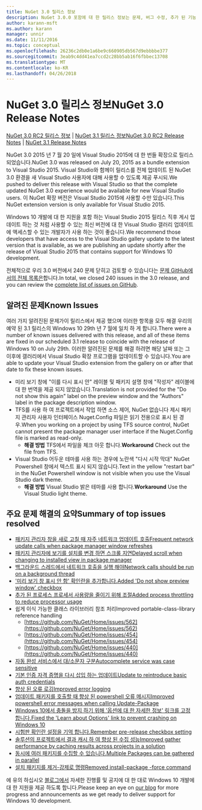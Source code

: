 ```yaml
---
title: NuGet 3.0 릴리스 정보
description: NuGet 3.0.0 포함에 대 한 릴리스 정보는 문제, 버그 수정, 추가 된 기능 및 Dcr 알려져 있습니다.
author: karann-msft
ms.author: karann
manager: unnir
ms.date: 11/11/2016
ms.topic: conceptual
ms.openlocfilehash: 26236c2db0e1a6be9c660905db567d9ebbbbe377
ms.sourcegitcommit: 3eab9c4dd41ea7ccd2c28bb5ab16f6fbbec13708
ms.translationtype: MT
ms.contentlocale: ko-KR
ms.lasthandoff: 04/26/2018
---
```

# <a name="nuget-30-release-notes"></a><span data-ttu-id="54597-103">NuGet 3.0 릴리스 정보</span><span class="sxs-lookup"><span data-stu-id="54597-103">NuGet 3.0 Release Notes</span></span>

<span data-ttu-id="54597-104">[NuGet 3.0 RC2 릴리스 정보](../release-notes/nuget-3.0-RC2.md) | [NuGet 3.1 릴리스 정보](../release-notes/nuget-3.1.md)</span><span class="sxs-lookup"><span data-stu-id="54597-104">[NuGet 3.0 RC2 Release Notes](../release-notes/nuget-3.0-RC2.md) | [NuGet 3.1 Release Notes](../release-notes/nuget-3.1.md)</span></span>

<span data-ttu-id="54597-105">NuGet 3.0 2015 년 7 월 20 일에 Visual Studio 2015에 대 한 번들 확장으로 릴리스 되었습니다.</span><span class="sxs-lookup"><span data-stu-id="54597-105">NuGet 3.0 was released on July 20, 2015 as a bundle extension to Visual Studio 2015.</span></span> <span data-ttu-id="54597-106">Visual Studio와 함께이 릴리스를 전체 업데이트 된 NuGet 3.0 환경을 새 Visual Studio 사용자에 대해 사용할 수 있도록 제공 푸시되.</span><span class="sxs-lookup"><span data-stu-id="54597-106">We pushed to deliver this release with Visual Studio so that the complete updated NuGet 3.0 experience would be available for new Visual Studio users.</span></span> <span data-ttu-id="54597-107">이 NuGet 확장 버전은 Visual Studio 2015에 사용할 수만 있습니다.</span><span class="sxs-lookup"><span data-stu-id="54597-107">This NuGet extension version is only available for Visual Studio 2015.</span></span>

<span data-ttu-id="54597-108">Windows 10 개발에 대 한 지원을 포함 하는 Visual Studio 2015 릴리스 직후 게시 업데이트 하는 것 처럼 사용할 수 있는 최신 버전에 대 한 Visual Studio 갤러리 업데이트에 액세스할 수 있는 개발자가 사용 하는 것이 좋습니다.</span><span class="sxs-lookup"><span data-stu-id="54597-108">We recommend those developers that have access to the Visual Studio gallery update to the latest version that is available, as we are publishing an update shortly after the release of Visual Studio 2015 that contains support for Windows 10 development.</span></span>

<span data-ttu-id="54597-109">전체적으로 우리 3.0 버전에서 240 문제 닫히고 검토할 수 있습니다는 [문제 GitHub에서의 전체 목록은](https://github.com/NuGet/Home/issues?q=milestone%3A3.0.0-RTM+is%3Aclosed)합니다.</span><span class="sxs-lookup"><span data-stu-id="54597-109">In total, we closed 240 issues in the 3.0 release, and you can review the [complete list of issues on GitHub](https://github.com/NuGet/Home/issues?q=milestone%3A3.0.0-RTM+is%3Aclosed).</span></span>

## <a name="known-issues"></a><span data-ttu-id="54597-110">알려진 문제</span><span class="sxs-lookup"><span data-stu-id="54597-110">Known Issues</span></span>

<span data-ttu-id="54597-111">여러 가지 알려진된 문제가이 릴리스에서 제공 했으며 이러한 항목을 모두 해결 우리의 예약 된 3.1 릴리스의 Windows 10 29th 년 7 월에 일치 하 게 합니다.</span><span class="sxs-lookup"><span data-stu-id="54597-111">There were a number of known issues delivered with this release, and all of these items are fixed in our scheduled 3.1 release to coincide with the release of Windows 10 on July 29th.</span></span>  <span data-ttu-id="54597-112">이러한 알려진된 문제를 해결 하려면 해당 날짜 또는 그 이후에 갤러리에서 Visual Studio 확장 프로그램을 업데이트할 수 있습니다.</span><span class="sxs-lookup"><span data-stu-id="54597-112">You are able to update your Visual Studio extension from the gallery on or after that date to fix these known issues.</span></span>

*  <span data-ttu-id="54597-113">미리 보기 창에 "이를 다시 표시 안" 레이블 및 패키지 설명 창에 "작성자" 레이블에 대 한 번역을 제공 되지 않았습니다.</span><span class="sxs-lookup"><span data-stu-id="54597-113">Translation is not provided for the "Do not show this again" label on the preview window and the "Authors" label in the package description window.</span></span>
*  <span data-ttu-id="54597-114">TFS를 사용 하 여 프로젝트에서 작업 하면 소스 제어, NuGet 없습니다 제시 패키지 관리자 사용자 인터페이스 Nuget.Config 파일은 읽기 전용으로 표시 된 경우.</span><span class="sxs-lookup"><span data-stu-id="54597-114">When you working on a project by using TFS source control, NuGet cannot present the package manager user interface if the Nuget.Config file is marked as read-only.</span></span>
   * <span data-ttu-id="54597-115">**해결 방법** TFS에서 파일을 체크 아웃 합니다.</span><span class="sxs-lookup"><span data-stu-id="54597-115">**Workaround** Check out the file from TFS.</span></span>
*  <span data-ttu-id="54597-116">Visual Studio 어두운 테마를 사용 하는 경우에 노란색 "다시 시작 막대" NuGet Powershell 창에서 텍스트 표시 되지 않습니다.</span><span class="sxs-lookup"><span data-stu-id="54597-116">Text in the yellow "restart bar" in the NuGet Powershell window is not visible when you use the Visual Studio dark theme.</span></span>
   * <span data-ttu-id="54597-117">**해결 방법** Visual Studio 밝은 테마를 사용 합니다.</span><span class="sxs-lookup"><span data-stu-id="54597-117">**Workaround** Use the Visual Studio light theme.</span></span>


## <a name="summary-of-top-issues-resolved"></a><span data-ttu-id="54597-118">주요 문제 해결의 요약</span><span class="sxs-lookup"><span data-stu-id="54597-118">Summary of top issues resolved</span></span>

* [<span data-ttu-id="54597-119">패키지 관리자 창을 새로 고칠 때 자주 네트워크 업데이트 호출</span><span class="sxs-lookup"><span data-stu-id="54597-119">Frequent network update calls when package manager window refreshes</span></span>](https://github.com/NuGet/Home/issues/515)
* [<span data-ttu-id="54597-120">패키지 관리자에 보기를 설치를 변경 하면 스크롤 지연</span><span class="sxs-lookup"><span data-stu-id="54597-120">Delayed scroll when changing to installed view in package manager</span></span>](https://github.com/NuGet/Home/issues/519)
* [<span data-ttu-id="54597-121">백그라운드 스레드에서 네트워크 호출을 실행 해야</span><span class="sxs-lookup"><span data-stu-id="54597-121">Network calls should be run on a background thread</span></span>](https://github.com/NuGet/Home/issues/516)
* [<span data-ttu-id="54597-122">'미리 보기 창 표시 안 함' 확인란을 추가합니다.</span><span class="sxs-lookup"><span data-stu-id="54597-122">Added 'Do not show preview window' checkbox</span></span>](https://github.com/NuGet/Home/issues/566)
* [<span data-ttu-id="54597-123">추가 된 프로세스 프로세서 사용량을 줄이기 위해 조절</span><span class="sxs-lookup"><span data-stu-id="54597-123">Added process throttling to reduce processor usage</span></span>](https://github.com/NuGet/Home/issues/356)
* <span data-ttu-id="54597-124">쉽게 이식 가능한 클래스 라이브러리 참조 처리</span><span class="sxs-lookup"><span data-stu-id="54597-124">Improved portable-class-library reference handling</span></span>
    * [https://github.com/NuGet/Home/issues/562](https://github.com/NuGet/Home/issues/562)
    * [https://github.com/NuGet/Home/issues/454](https://github.com/NuGet/Home/issues/454)
    * [https://github.com/NuGet/Home/issues/440](https://github.com/NuGet/Home/issues/440)
* [<span data-ttu-id="54597-125">자동 완성 서비스에서 대/소문자 구분</span><span class="sxs-lookup"><span data-stu-id="54597-125">Autocomplete service was case sensitive</span></span>](https://github.com/NuGet/Home/issues/198)
* [<span data-ttu-id="54597-126">기본 인증 자격 증명을 다시 삽입 하는 업데이트</span><span class="sxs-lookup"><span data-stu-id="54597-126">Update to reintroduce basic auth credentials</span></span>](https://github.com/NuGet/Home/issues/456)
* [<span data-ttu-id="54597-127">향상 된 오류 로깅</span><span class="sxs-lookup"><span data-stu-id="54597-127">Improved error logging</span></span>](https://github.com/NuGet/Home/issues/407)
* [<span data-ttu-id="54597-128">업데이트 패키지를 호출할 때 향상 된 powershell 오류 메시지</span><span class="sxs-lookup"><span data-stu-id="54597-128">Improved powershell error messages when calling Update-Package</span></span>](https://github.com/NuGet/Home/issues/5)
* [<span data-ttu-id="54597-129">Windows 10에서 충돌을 방지 하기 위해 '옵션에 대 한 자세한 정보' 링크를 고정 합니다.</span><span class="sxs-lookup"><span data-stu-id="54597-129">Fixed the 'Learn about Options' link to prevent crashing on Windows 10</span></span>](https://github.com/NuGet/Home/issues/822)
* [<span data-ttu-id="54597-130">시험판 확인란 설정을 기억 합니다.</span><span class="sxs-lookup"><span data-stu-id="54597-130">Remember pre-release checkbox setting</span></span>](https://github.com/NuGet/Home/issues/732)
* [<span data-ttu-id="54597-131">솔루션의 프로젝트에서 결과 캐시 하 여 향상 된 수집 성능</span><span class="sxs-lookup"><span data-stu-id="54597-131">Improved gather performance by caching results across projects in a solution</span></span>](https://github.com/NuGet/Home/issues/721)
* [<span data-ttu-id="54597-132">동시에 여러 패키지를 수집할 수 있습니다.</span><span class="sxs-lookup"><span data-stu-id="54597-132">Multiple Packages can be gathered in parallel</span></span>](https://github.com/NuGet/Home/issues/713)
* [<span data-ttu-id="54597-133">설치 패키지를 제거-강제로 명령</span><span class="sxs-lookup"><span data-stu-id="54597-133">Removed install-package -force command</span></span>](https://github.com/NuGet/Home/issues/697)

<span data-ttu-id="54597-134">에 유의 하십시오 [블로그에서](http://blog.nuget.org) 자세한 진행률 및 공지에 대 한 대로 Windows 10 개발에 대 한 지원을 제공 하도록 합니다.</span><span class="sxs-lookup"><span data-stu-id="54597-134">Please keep an eye on [our blog](http://blog.nuget.org) for more progress and announcements as we get ready to deliver support for Windows 10 development.</span></span>